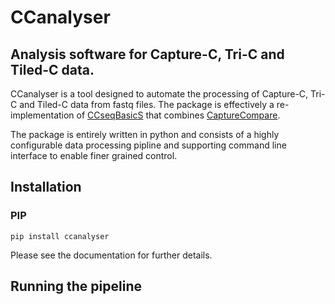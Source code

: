 # CCanalyser

## Analysis software for Capture-C, Tri-C and Tiled-C data.

CCanalyser is a tool designed to automate the processing of Capture-C, Tri-C and Tiled-C data from fastq files. The package is effectively a re-implementation of [CCseqBasicS](https://github.com/Hughes-Genome-Group/CCseqBasicS) that combines [CaptureCompare](https://github.com/djdownes/CaptureCompare). 

The package is entirely written in python and  consists of a highly configurable data processing pipline and supporting command line interface to enable finer grained control.

## Installation

### PIP

```
pip install ccanalyser
```

Please see the documentation for further details.

## Running the pipeline